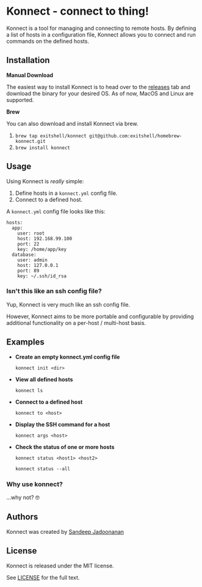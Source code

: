 # Konnect - connect to thing!

Konnect is a tool for managing and connecting to remote hosts. By defining a list of hosts in a configuration file, Konnect allows you to connect and run commands on the defined hosts.

Installation
--------------
**Manual Download**

The easiest way to install Konnect is to head over to the [releases](https://github.com/exitshell/konnect/releases) tab and download the binary for your desired OS. As of now, MacOS and Linux are supported.

**Brew**

You can also download and install Konnect via brew.
1. `brew tap exitshell/konnect git@github.com:exitshell/homebrew-konnect.git`
1. `brew install konnect`

Usage
--------------


Using Konnect is _really_ simple:
1. Define hosts in a `konnect.yml` config file.
1. Connect to a defined host.


A `konnect.yml` config file looks like this:

```
hosts:
  app:
    user: root
    host: 192.168.99.100
    port: 22
    key: /home/app/key
  database:
    user: admin
    host: 127.0.0.1
    port: 89
    key: ~/.ssh/id_rsa
```



### Isn't this like an ssh config file?
Yup, Konnect  is very much like an ssh config file.

However, Konnect aims to be more portable and configurable by providing additional functionality on a per-host / multi-host basis.

Examples
--------------

- **Create an empty konnect.yml config file**

	`konnect init <dir>`


- **View all defined hosts**

	`konnect ls`


- **Connect to a defined host**

	`konnect to <host>`


- **Display the SSH command for a host**

	`konnect args <host>`


- **Check the status of one or more hosts**

	`konnect status <host1> <host2>`

	`konnect status --all`


### Why use konnect?
...why not? 🤓



Authors
--------------
Konnect was created by [Sandeep Jadoonanan](https://github.com/TunedMystic)

License
--------------
Konnect is released under the MIT license.

See [LICENSE](LICENSE) for the full text.
